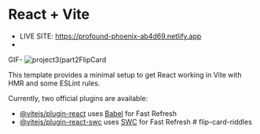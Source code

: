 # React + Vite
- LIVE SITE: https://profound-phoenix-ab4d69.netlify.app
- 
GIF- ![project3(part2FlipCard](https://github.com/FahmidaAz/flip-card-riddles/assets/67521128/56bc2739-ad14-418f-849c-3b6c898698be)

This template provides a minimal setup to get React working in Vite with HMR and some ESLint rules.

Currently, two official plugins are available:

- [@vitejs/plugin-react](https://github.com/vitejs/vite-plugin-react/blob/main/packages/plugin-react/README.md) uses [Babel](https://babeljs.io/) for Fast Refresh
- [@vitejs/plugin-react-swc](https://github.com/vitejs/vite-plugin-react-swc) uses [SWC](https://swc.rs/) for Fast Refresh
#   f l i p - c a r d - r i d d l e s 
 
 
